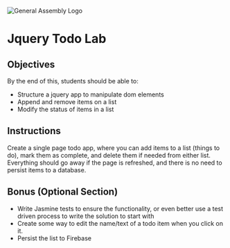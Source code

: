 ![General Assembly Logo](http://i.imgur.com/ke8USTq.png)

# Jquery Todo Lab

## Objectives

By the end of this, students should be able to:

- Structure a jquery app to manipulate dom elements
- Append and remove items on a list
- Modify the status of items in a list

## Instructions

Create a single page todo app, where you can add items to a list (things to do), mark them as complete, and delete them if needed from either list. Everything should go away if the page is refreshed, and there is no need to persist items to a database.

## Bonus (Optional Section)

- Write Jasmine tests to ensure the functionality, or even better use a test driven process to write the solution to start with
- Create some way to edit the name/text of a todo item when you click on it.
- Persist the list to Firebase
